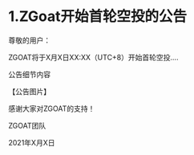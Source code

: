 # 1.ZGoat开始首轮空投的公告

尊敬的用户：

ZGOAT将于X月X日XX:XX（UTC+8）开始首轮空投.... 



公告细节内容

【公告图片】



感谢大家对ZGOAT的支持！

ZGOAT团队

2021年X月X日

